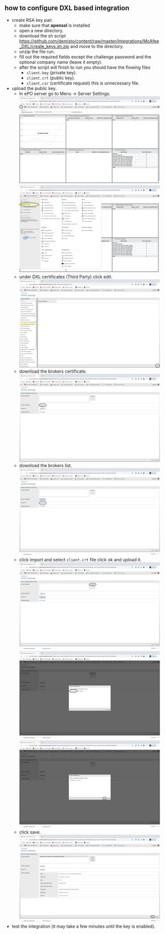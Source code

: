 ## how to configure DXL based integration
- create RSA key pair.
    - make sure that **openssl** is installed
    - open a new directory.
    - download the sh script https://github.com/demisto/content/raw/master/Integrations/McAfee_DXL/create_keys.sh.zip and move to the directory.
    - unzip the file run.
    - fill out the required fields except the challenge password and the optional company name (leave it empty).
    - after the script will finish to run you should have the flowing files
        - `client.key` (private key).
        - `client.crt` (public key).
        - `client.csr` (certificate request) this is unnecessary file.
- upload the public key.
    - In ePO server go to Menu -> Server Settings.
    ![go to menu](https://github.com/demisto/content/raw/master/Integrations/McAfee_DXL/create_keys/img/go_to_menu.png)
    ![go to serevr settings](https://github.com/demisto/content/raw/master/Integrations/McAfee_DXL/create_keys/img/go_to_serevr_settings.png)
    - under DXL certificates (Third Party) click edit.
    ![click edit](https://github.com/demisto/content/raw/master/Integrations/McAfee_DXL/create_keys/img/click_edit.png)
    - download the brokers certificate.
    ![export Broker certificates](https://github.com/demisto/content/raw/master/Integrations/McAfee_DXL/create_keys/img/export_Broker_certificates.png)
    - download the brokers list.
    ![export Brocker list](https://github.com/demisto/content/raw/master/Integrations/McAfee_DXL/create_keys/img/export_Brocker_list.png)
    - click import and select `client.crt` file click ok and upload it.
    ![click import](https://github.com/demisto/content/raw/master/Integrations/McAfee_DXL/create_keys/img/click_import.png)
    ![select client.crt file](https://github.com/demisto/content/raw/master/Integrations/McAfee_DXL/create_keys/img/select_client.crt_file.png)
    ![click ok](https://github.com/demisto/content/raw/master/Integrations/McAfee_DXL/create_keys/img/click_ok.png)
    - click save.
    ![click save](https://github.com/demisto/content/raw/master/Integrations/McAfee_DXL/create_keys/img/click_save.png)
- test the integration (it may take a few minutes until the key is enabled).
